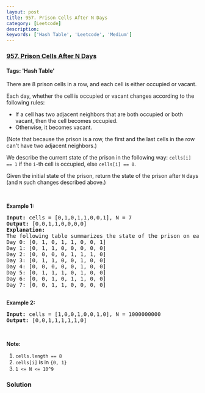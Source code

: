 ```yaml
---
layout: post
title: 957. Prison Cells After N Days
category: [Leetcode]
description: 
keywords: ['Hash Table', 'Leetcode', 'Medium']
---
```

### [957. Prison Cells After N Days](https://leetcode.com/problems/prison-cells-after-n-days)

#### Tags: 'Hash Table'

<div class="content__u3I1 question-content__JfgR"><div><p>There are 8 prison cells in a row, and each cell is either occupied or vacant.</p>
<p>Each day, whether the cell is occupied or vacant changes according to the following rules:</p>
<ul>
<li>If a cell has two adjacent neighbors that are both occupied or both vacant, then the cell becomes occupied.</li>
<li>Otherwise, it becomes vacant.</li>
</ul>
<p>(Note that because the prison is a row, the first and the last cells in the row can't have two adjacent neighbors.)</p>
<p>We describe the current state of the prison in the following way: <code>cells[i] == 1</code> if the <code>i</code>-th cell is occupied, else <code>cells[i] == 0</code>.</p>
<p>Given the initial state of the prison, return the state of the prison after <code>N</code> days (and <code>N</code> such changes described above.)</p>
<p> </p>
<div>
<ol>
</ol>
</div>
<div>
<p><strong>Example 1:</strong></p>
<pre><strong>Input: </strong>cells = <span id="example-input-1-1">[0,1,0,1,1,0,0,1]</span>, N = <span id="example-input-1-2">7</span>
<strong>Output: </strong><span id="example-output-1">[0,0,1,1,0,0,0,0]</span>
<strong>Explanation: 
</strong><span id="example-output-1">The following table summarizes the state of the prison on each day:
Day 0: [0, 1, 0, 1, 1, 0, 0, 1]
Day 1: [0, 1, 1, 0, 0, 0, 0, 0]
Day 2: [0, 0, 0, 0, 1, 1, 1, 0]
Day 3: [0, 1, 1, 0, 0, 1, 0, 0]
Day 4: [0, 0, 0, 0, 0, 1, 0, 0]
Day 5: [0, 1, 1, 1, 0, 1, 0, 0]
Day 6: [0, 0, 1, 0, 1, 1, 0, 0]
Day 7: [0, 0, 1, 1, 0, 0, 0, 0]</span>

</pre>
<div>
<p><strong>Example 2:</strong></p>
<pre><strong>Input: </strong>cells = <span id="example-input-2-1">[1,0,0,1,0,0,1,0]</span>, N = <span id="example-input-2-2">1000000000</span>
<strong>Output: </strong><span id="example-output-2">[0,0,1,1,1,1,1,0]</span>
</pre>
<p> </p>
<p><strong>Note:</strong></p>
<ol>
<li><code>cells.length == 8</code></li>
<li><code>cells[i]</code> is in <code>{0, 1}</code></li>
<li><code>1 &lt;= N &lt;= 10^9</code></li>
</ol>
</div>
</div>
</div></div>

### Solution
